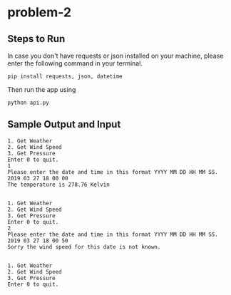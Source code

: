 # problem-2
## Steps to Run
In case you don't have requests or json installed on your machine, please enter the following command in your terminal. 
```
pip install requests, json, datetime
```
Then run the app using
```
python api.py
```

## Sample Output and Input
```
1. Get Weather   
2. Get Wind Speed
3. Get Pressure  
Enter 0 to quit. 
1
Please enter the date and time in this format YYYY MM DD HH MM SS.
2019 03 27 18 00 00
The temperature is 278.76 Kelvin


1. Get Weather
2. Get Wind Speed
3. Get Pressure
Enter 0 to quit.
2
Please enter the date and time in this format YYYY MM DD HH MM SS.
2019 03 27 18 00 50
Sorry the wind speed for this date is not known. 


1. Get Weather
2. Get Wind Speed
3. Get Pressure
Enter 0 to quit.
```
